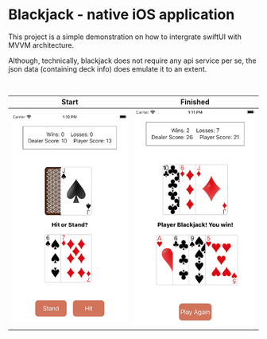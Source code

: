 # Blackjack - native iOS application

This project is a simple demonstration on how to intergrate swiftUI with MVVM architecture. 

Although, technically, blackjack does not require any api service per se, the json data (containing deck info) does emulate it to an extent.

<br>

Start            |  Finished
:-------------------------:|:-------------------------:
![](https://github.com/Caldarie/blackjack/blob/master/assets/demo%20pictures/Start.png)  |  ![](https://github.com/Caldarie/blackjack/blob/master/assets/demo%20pictures/Finish.png)
